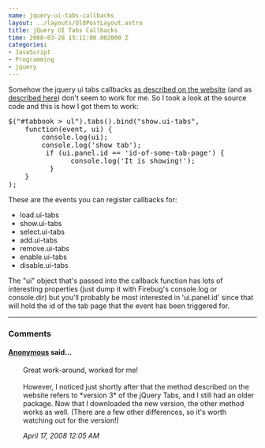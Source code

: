 ```yaml
--- 
name: jquery-ui-tabs-callbacks
layout: ../layouts/OldPostLayout.astro
title: jQuery UI Tabs Callbacks
time: 2008-03-28 15:11:00.002000 Z
categories: 
- JavaScript
- Programming
- jquery
---
```

Somehow the jquery ui tabs callbacks <a href="http://docs.jquery.com/UI/Tabs">as described on the website</a> (and as <a href="http://stilbuero.de/jquery/tabs_3/">described here</a>) don't seem to work for me. So I took a look at the source code and this is how I got them to work:

 <pre class="prettyprint">
$("#tabbook &gt; ul").tabs().bind("show.ui-tabs", 
    function(event, ui) {
        console.log(ui);
        console.log('show tab');
         if (ui.panel.id == 'id-of-some-tab-page') {
               console.log('It is showing!');
          }
    }
);
</pre>

These are the events you can register callbacks for:
<ul><li>load.ui-tabs</li><li>show.ui-tabs</li><li>select.ui-tabs</li><li>add.ui-tabs</li><li>remove.ui-tabs</li><li>enable.ui-tabs</li><li>disable.ui-tabs</li></ul>The "ui" object that's passed into the callback function has lots of interesting properties (just dump it with Firebug's console.log or console.dir) but you'll probably be most interested in 'ui.panel.id' since that will hold the id of the tab page that the event has been triggered for.
<br/><hr/><h3>Comments</h3>
<div class="swcomment"><h4><a href="">Anonymous</a> said...</h4>
<p style="margin-left: 30px">Great work-around, worked for me!<BR/><BR/>However, I noticed just shortly after that the method described on the website refers to *version 3* of the jQuery Tabs, and I still had an older package. Now that I downloaded the new version, the other method works as well. (There are a few other differences, so it's worth watching out for the version!)</p>
<em class="swlightgray" style="margin-left: 30px">April 17, 2008 12:05 AM</em></div>
